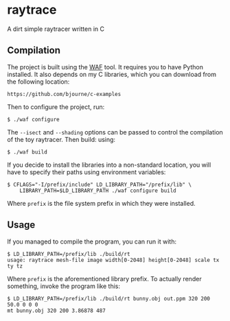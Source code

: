 # raytrace
A dirt simple raytracer written in C

## Compilation

The project is built using the
[WAF](https://github.com/waf-project/waf) tool. It requires you to
have Python installed. It also depends on my C libraries, which you
can download from the following location:

    https://github.com/bjourne/c-examples

Then to configure the project, run:

    $ ./waf configure

The `--isect` and `--shading` options can be passed to control the
compilation of the toy raytracer. Then build: using:

    $ ./waf build

If you decide to install the libraries into a non-standard location,
you will have to specify their paths using environment variables:

    $ CFLAGS="-I/prefix/include" LD_LIBRARY_PATH="/prefix/lib" \
        LIBRARY_PATH=$LD_LIBRARY_PATH ./waf configure build

Where `prefix` is the file system prefix in which they were
installed.

## Usage

If you managed to compile the program, you can run it with:

    $ LD_LIBRARY_PATH=/prefix/lib ./build/rt
    usage: raytrace mesh-file image width[0-2048] height[0-2048] scale tx ty tz

Where `prefix` is the aforementioned library prefix. To actually
render something, invoke the program like this:

    $ LD_LIBRARY_PATH=/prefix/lib ./build/rt bunny.obj out.ppm 320 200 50.0 0 0 0
    mt bunny.obj 320 200 3.86878 487

